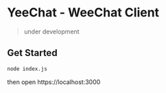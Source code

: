 # YeeChat - WeeChat Client

> under development

## Get Started

```bash
node index.js
```

then open https://localhost:3000